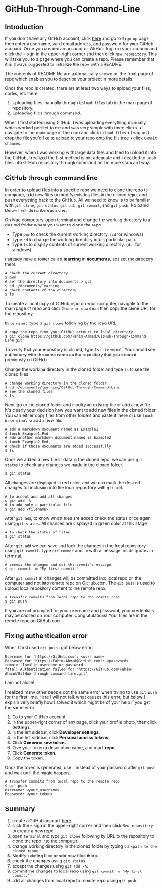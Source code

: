 # GitHub-Through-Command-Line

## Introduction

If you don't have any GitHub account, click [here](https://GitHub.com) and go to `Sign up` page then enter a username, valid email address, and password for your GitHub account. Once you created an account on GitHub, login to your account and click the `+` sign in the upper-right corner and then click `New repository`. This will take you to a page where you can create a repo. Please remember that it is always suggested to initialize the repo with a README. 

The contents of README file are automatically shown on the front page of repo which enables you to describe your project in more details. 

Once the repo is created, there are at least two ways to upload your files, codes, etc there.

1. Uploading files manually through `Upload files` tab in the main page of repository.
2. Uploading files through command.

When I first started using GitHub, I was uploading everything manually which worked perfect to me and was very simple with three clicks. • navigate to the main page of the repo and click `Upload files` • Drag and drop the file you'd like to upload to your repo onto the file tree • click `Commit changes`.

However, when I was working with large data files and tried to upload it into the GitHub, I realized the first method is not adequate and I decided to push files into GitHub repository through command and in more standard way.

## GitHub through command line

In order to upload files into a specific repo we need to clone the repo to computer, add new files or modify existing files in the cloned repo, and push everything back to the GitHub. All we need to know is to be familiar with `git clone`, `git status`, `git add`, `git commit`, and `git push`. No panic! Below I will describe each one.

On Mac computers, open terminal and change the working directory to a desired folder where you want to clone the repo.

* Type `pwd` to check the current working directory. (`cd` for windows)
* Type `cd` to change the working directory into a particular path.
* Type `ls` to display contents of current working directory. (`dir` for windows)

I already have a folder called **learning** in **documents**, so I set the directory there.

```{r eval=FALSE, include=TRUE}
# check the current directory
$ pwd
# set the directory into documents > git
$ cd ~/documents/learning
# check contents of the directory
$ ls
```

To create a local copy of GitHub repo on your computer, navigate to the main page of repo and click `Clone or download` then copy the clone URL for the repository.

In `terminal`, type `$ git clone` following by the repo URL.


```{r eval=FALSE, include=TRUE}
# copy the repo from your GitHub account to local directory
$ git clone https://github.com/Fahim-Ahmad/GitHub-Through-Command-Line.git
```

To verify that your repository is cloned, type `ls` in `terminal`. You should see a directory with the same name as the repository that you created previously on GitHub

Change the working directory in the cloned folder and type `ls` to see the cloned files.

```{r eval=FALSE, include=TRUE}
# change working directory in the cloned folder
$ cd ~/documents/learning/GitHub-Through-Command-Line
# see the cloned files
$ ls
```

Next, go to the cloned folder and modify an existing file or add a new file.
It's clearly your decision how you want to add new files in the cloned folder. You can either copy files from other folders and paste it there or use `touch` in `terminal` to add a new file.

```{r eval=FALSE, include=TRUE}
# add a markdown document named as Example1
$ touch Example1.Rmd
# add another markdown document named as Example2
$ touch Example2.Rmd
# check if those documents are added successfully
$ ls
```

Once we added a new file or data in the cloned repo, we can use `git status` to check any changes we made in the cloned folder.

```{r eval=FALSE, include=TRUE}
$ git status
```

All changes are displayed in red color, and we can mark the desired changes for inclusion into the local repository with `git add`.

```{r eval=FALSE, include=TRUE}
# to accept and add all changes
$ git add -A
# to add only a particular file
$ git add <filename>
```

After `git add`, to know which files are added check the status once again using `git status`. All changes are displayed in green color at this stage.

```{r eval=FALSE, include=TRUE}
# to check the status of files
$ git status
```


After `git add` we can save and lock the changes in the local repository using `git commit`. Type `git commit` and `-m` with a message inside quotes in terminal.

```{r eval=FALSE, include=TRUE}
# commit the changes and set the commit's message
$ git commit -m "My first commit."
```

After `git commit` all changes will be committed into local repo on the computer and not into remote repo on GitHub.com. The `git push` is used to upload local repository content to the remote repo.

```{r eval=FALSE, include=TRUE}
# transfer commits from local repo to the remote repo
$ git push
```

If you are not prompted for your username and password, your credentials may be cached on your computer. Congratulations! Your files are in the remote repo on GitHub.com.

## Fixing authentication error

When I first used `git push` I got below error:

```{r, eval=FALSE, include=TRUE}
Username for 'https://GitHub.com': <user name>
Password for 'https://Fahim-Ahmad@GitHub.com': <password>
remote: Invalid username or password.
fatal: Authentication failed for 'https://GitHub.com/Fahim-Ahmad/GitHub-through-command-line.git'
```


I am not alone!

I realized many other people got the same error when trying to use `git push` for the first time. Here I will not talk what causes this error, but below I explain very briefly how I solved it which might be of your help if you get the same error.

1. Go to your GitHub account.
2. In the upper-right corner of any page, click your profile photo, then click **Settings**.
3. In the left sidebar, click **Developer settings**.
4. In the left sidebar, click **Personal access tokens**.
5. Click **Generate new token**.
6. Give your token a descriptive name, and mark **repo**.
7. Click **Generate token**.
8. Copy the token.

Once the token is generated, use it instead of your password after `git push` and wait until the magic happen.

```{r eval=FALSE, include=TRUE}
# transfer commits from local repo to the remote repo
$ git push
Username: <your_username>
Password: <your_token>
```

## Summary

1. create a GitHub account [here](https://github.com).
2. click the `+` sign in the upper-right corner and then click `New repository` to create a new repo.
3. open `terminal` and type `git clone` following by URL to the repository to clone the repo into the computer.
4. change working directory in the cloned folder by typing `cd <path to the cloned repo>`
5. Modify existing files or add new files there.
6. check the changes using `git status`.
7. accept the changes using `git add -A`.
8. commit the changes to local repo using `git commit -m "My first commit."`
9. add all changes from local repo to remote repo using `git push`.
